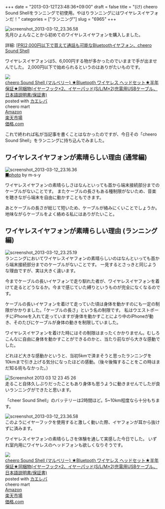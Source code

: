 +++
date = "2013-03-12T23:48:36+09:00"
draft = false
title = "(け) cheero Sound Shellをランニングで初使用。やはりランニングにはワイヤレスイヤフォンだ！"
categories = ["ランニング"]
slug = "6965"
+++

<div class="center"><img src="http://knk-n.com.s3-website-ap-northeast-1.amazonaws.com/images/2013/03/screenshot_2013-03-12_23.36.58.jpg" alt="screenshot_2013-03-12_23.36.58" title="screenshot_2013-03-12_23.36.58.jpg" border="0" width="" height="" /></div>
先月ひょんなことから初めてのワイヤレスイヤフォンを購入しました。

<p>詳細: <a  class="external" href="http://diwao.com/2013/02/cheero_sound_shell.html" target="_blank">[PR]2,000円以下で買えて通話も可能なBluetoothイヤフォン、cheero Sound Shell</a></p>

ワイヤレスイヤフォンは5、6,000円する物が多かったのでいままで手が出ませんでした。
2,000円以下で始められるというのはありがたいものです。

<div class="kaerebalink-box"><div class="kaerebalink-image"><a href="http://www.amazon.co.jp/exec/obidos/ASIN/B00B55GMEC/knkn-22/ref=nosim/" rel="nofollow" target="_blank"><img src="http://ecx.images-amazon.com/images/I/31vmwLvJQgL._SL160_.jpg" style="border: none;" /></a></div><div class="kaerebalink-info"><div class="kaerebalink-name"><a href="http://www.amazon.co.jp/exec/obidos/ASIN/B00B55GMEC/knkn-22/ref=nosim/" rel="nofollow" target="_blank">cheero Sound Shell (マルベリー) ★Bluetooth ワイヤレス ヘッドセット★半年保証★同梱物(イヤーフック×2、イヤーパッド(S/L/M×2)充電用USBケーブル、日本語説明書/保証書)</a><div class="kaerebalink-powered-date">posted with <a href="http://kaereba.com" target="_blank">カエレバ</a></div></div><div class="kaerebalink-detail"> cheero mart     </div><div class="kaerebalink-link1"><div class="shoplinkamazon"><a href="http://www.amazon.co.jp/gp/search?keywords=cheero%20Sound%20Shell%20%83%8F%83C%83%84%83%8C%83X%20%83w%83b%83h%83Z%83b%83g&__mk_ja_JP=%83J%83%5E%83J%83i&tag=knkn-22" rel="nofollow" target="_blank" title="アマゾン" >Amazon</a></div><div class="shoplinkrakuten"><a href="http://hb.afl.rakuten.co.jp/hgc/0f47b911.a5a30142.0f47b913.a1d66436/?pc=http%3A%2F%2Fsearch.rakuten.co.jp%2Fsearch%2Fmall%2Fcheero%2520Sound%2520Shell%2520%25E3%2583%25AF%25E3%2582%25A4%25E3%2583%25A4%25E3%2583%25AC%25E3%2582%25B9%2520%25E3%2583%2598%25E3%2583%2583%25E3%2583%2589%25E3%2582%25BB%25E3%2583%2583%25E3%2583%2588%2F-%2Ff.1-p.1-s.1-sf.0-st.A-v.2%3Fx%3D0%26scid%3Daf_ich_link_urltxt%26m%3Dhttp%3A%2F%2Fm.rakuten.co.jp%2F" rel="nofollow" target="_blank" title="楽天市場" >楽天市場</a></div><div class="shoplinkkakakucom"><a href="http://kakaku.com/search_results/cheero%20Sound%20Shell%20%83%8F%83C%83%84%83%8C%83X%20%83w%83b%83h%83Z%83b%83g/" rel="nofollow" target="_blank" title="kakakucom" >価格.com</a></div></div></div></div>

これで終われば私が当記事を書くことはなかったのですが、今日その「cheero Sound Shell」をランニングに持ち込んでみました。<!--more--><h2>ワイヤレスイヤフォンが素晴らしい理由 (通常編)</h2>
<div class="center"><img src="http://knk-n.com.s3-website-ap-northeast-1.amazonaws.com/images/2013/03/screenshot_2013-03-12_23.16.36.jpg" alt="screenshot_2013-03-12_23.16.36" title="screenshot_2013-03-12_23.16.36.jpg" border="0" width="" height="" /></div>
<a href="http://fotoq.net/photo.php?sc=d221a71d64&id=4607953610" target="_blank" title="5/15/10 - 無料写真検索fotoq">■</a><a href="http://www.flickr.com/photos/m-s-y/4607953610/" target="_blank">photo</a> by m-s-y

ワイヤレスイヤフォンの素晴らしさはなんといっても首から端末接続部分までのケーブルがないことです。
またケーブルの長さもある種制限がないため、音楽を聴きながら端末を自由に動かすこともできます。

あとケーブルの長さが総じて短いため、ケーブルが絡みにくいことでしょうか。地味ながらケーブルをよく絡める私にはありがたいこと。

<h2>ワイヤレスイヤフォンが素晴らしい理由 (ランニング編)</h2>
<div class="center"><img src="http://knk-n.com.s3-website-ap-northeast-1.amazonaws.com/images/2013/03/screenshot_2013-03-12_23.25.17.jpg" alt="screenshot_2013-03-12_23.25.19" title="screenshot_2013-03-12_23.25.17.jpg" border="0" width="" height="" /></div>
ランニングにおいてワイヤレスイヤフォンの素晴らしいのはなんといっても首から端末接続部分までのケーブルがないことです。
一見するとさっきと同じような理由ですが、実は大きく違います。

今までケーブルの長いイヤフォンで走り馴れた者が、ワイヤレスイヤフォンを着けて走るとどうなるか。今まで感じていた縛りというものが完全になくなるのです。

ケーブルの長いイヤフォンを着けて走っていた頃は身体を動かすのにも一定の制限がかかりました。「ケーブルの長さ」という名の制限です。
私はウエストポーチにiPhoneを入れて走っていますが身体を動かすことにより中のiPhoneが動き、そのたびにケーブルが身体の動きを制限していました。

ワイヤレスイヤフォンを着けた時にはその制限はまったくかかりません。むしろこんなに自由に身体を動かすことができるのかと、当たり前ながら大きな感動でした。

どれほど大きな感動かというと、当初5kmで済まそうと思ったランニングを10kmまで引き上げる気分になったほどの感動。（後々後悔することをこの時はまだ知る術もなかった。）

<div class="center"><img src="http://knk-n.com.s3-website-ap-northeast-1.amazonaws.com/images/2013/03/screenshot_2013-03-12_23.45.26.jpg" alt="Screenshot 2013 03 12 23 45 26" title="screenshot_2013-03-12_23.45.26.jpg" border="0" width="" height="" /></div>
走ること自体久しぶりだったこともあり身体も思うように動きませんでしたが良いランニングができたと思います。

「cheer Sound Shell」のバッテリーは2時間ほど。5~10km程度なら十分もちます。

<div class="center"><img src="http://knk-n.com.s3-website-ap-northeast-1.amazonaws.com/images/2013/03/screenshot_2013-03-12_23.36.58.jpg" alt="screenshot_2013-03-12_23.36.58" title="screenshot_2013-03-12_23.36.58.jpg" border="0" width="" height="" /></div>
このようにイヤーフックを使用すると激しく動いた際、イヤフォンが耳から抜けずに済みます。

ワイヤレスイヤフォンの素晴らしさを体験を通して実感した今日でした。
いずれ室内用にワイヤレスのヘッドフォンも欲しくなりそうです。

<div class="kaerebalink-box"><div class="kaerebalink-image"><a href="http://www.amazon.co.jp/exec/obidos/ASIN/B00B55GMEC/knkn-22/ref=nosim/" rel="nofollow" target="_blank"><img src="http://ecx.images-amazon.com/images/I/31vmwLvJQgL._SL160_.jpg" style="border: none;" /></a></div><div class="kaerebalink-info"><div class="kaerebalink-name"><a href="http://www.amazon.co.jp/exec/obidos/ASIN/B00B55GMEC/knkn-22/ref=nosim/" rel="nofollow" target="_blank">cheero Sound Shell (マルベリー) ★Bluetooth ワイヤレス ヘッドセット★半年保証★同梱物(イヤーフック×2、イヤーパッド(S/L/M×2)充電用USBケーブル、日本語説明書/保証書)</a><div class="kaerebalink-powered-date">posted with <a href="http://kaereba.com" target="_blank">カエレバ</a></div></div><div class="kaerebalink-detail"> cheero mart     </div><div class="kaerebalink-link1"><div class="shoplinkamazon"><a href="http://www.amazon.co.jp/gp/search?keywords=cheero%20Sound%20Shell%20%83%8F%83C%83%84%83%8C%83X%20%83w%83b%83h%83Z%83b%83g&__mk_ja_JP=%83J%83%5E%83J%83i&tag=knkn-22" rel="nofollow" target="_blank" title="アマゾン" >Amazon</a></div><div class="shoplinkrakuten"><a href="http://hb.afl.rakuten.co.jp/hgc/0f47b911.a5a30142.0f47b913.a1d66436/?pc=http%3A%2F%2Fsearch.rakuten.co.jp%2Fsearch%2Fmall%2Fcheero%2520Sound%2520Shell%2520%25E3%2583%25AF%25E3%2582%25A4%25E3%2583%25A4%25E3%2583%25AC%25E3%2582%25B9%2520%25E3%2583%2598%25E3%2583%2583%25E3%2583%2589%25E3%2582%25BB%25E3%2583%2583%25E3%2583%2588%2F-%2Ff.1-p.1-s.1-sf.0-st.A-v.2%3Fx%3D0%26scid%3Daf_ich_link_urltxt%26m%3Dhttp%3A%2F%2Fm.rakuten.co.jp%2F" rel="nofollow" target="_blank" title="楽天市場" >楽天市場</a></div><div class="shoplinkkakakucom"><a href="http://kakaku.com/search_results/cheero%20Sound%20Shell%20%83%8F%83C%83%84%83%8C%83X%20%83w%83b%83h%83Z%83b%83g/" rel="nofollow" target="_blank" title="kakakucom" >価格.com</a></div></div></div></div>

